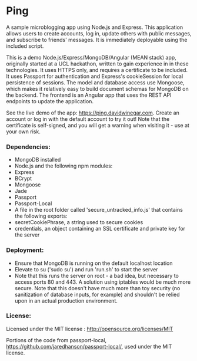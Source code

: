 # Ping
A sample microblogging app using Node.js and Express. This application allows users to create accounts, log in, update others with public messages, and subscribe to friends' messages. It is immediately deployable using the included script.

This is a demo Node.js/Express/MongoDB/Angular (MEAN stack) app, originally started at a UCL hackathon, written to gain experience in in these technologies. It uses HTTPS only, and requires a certificate to be included. It uses Passport for authentication and Express's cookieSession for local persistence of sessions. The model and database access use Mongoose, which makes it relatively easy to build document schemas for MongoDB on the backend. The frontend is an Angular app that uses the REST API endpoints to update the application.

See the live demo of the app: https://ping.davidwinegar.com. Create an account or log in with the default account to try it out! Note that the certificate is self-signed, and you will get a warning when visiting it - use at your own risk.

### Dependencies:
* MongoDB installed
* Node.js and the following npm modules:
 * Express
 * BCrypt
 * Mongoose
 * Jade
 * Passport
 * Passport-Local
* A file in the root folder called 'secure_untracked_info.js' that contains the following exports:
 * secretCookiePhrase, a string used to secure cookies
 * credentials, an object containing an SSL certificate and private key for the server

### Deployment:
* Ensure that MongoDB is running on the default localhost location
* Elevate to su ('sudo su') and run 'run.sh' to start the server
 * Note that this runs the server on root - a bad idea, but necessary to access ports 80 and 443. A solution using iptables would be much more secure. Note that this doesn't have much more than toy security (no sanitization of database inputs, for example) and shouldn't be relied upon in an actual production environment.

### License:
Licensed under the MIT license : http://opensource.org/licenses/MIT

Portions of the code from passport-local, https://github.com/jaredhanson/passport-local/, used under the MIT license.
